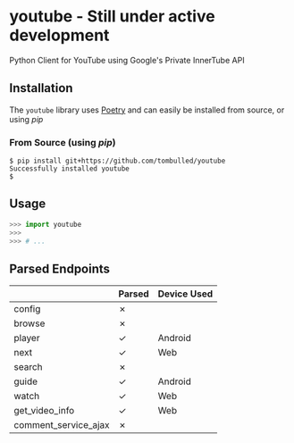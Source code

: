 # youtube - **Still under active development**
Python Client for YouTube using Google's Private InnerTube API

## Installation
The `youtube` library uses [Poetry](https://github.com/python-poetry/poetry) and can easily be installed from source, or using *pip*

### From Source (using *pip*)
```console
$ pip install git+https://github.com/tombulled/youtube
Successfully installed youtube
$
```

## Usage
```python
>>> import youtube
>>>
>>> # ...
```

## Parsed Endpoints
|                                | Parsed  | Device Used |
| ------------------------------ | ------- | ----------- |
| config                         | &cross; |             |
| browse                         | &cross; |             |
| player                         | &check; | Android     |
| next                           | &check; | Web         |
| search                         | &cross; |             |
| guide                          | &check; | Android     |
| watch                          | &check; | Web         |
| get_video_info                 | &check; | Web         |
| comment_service_ajax           | &cross; |             |
